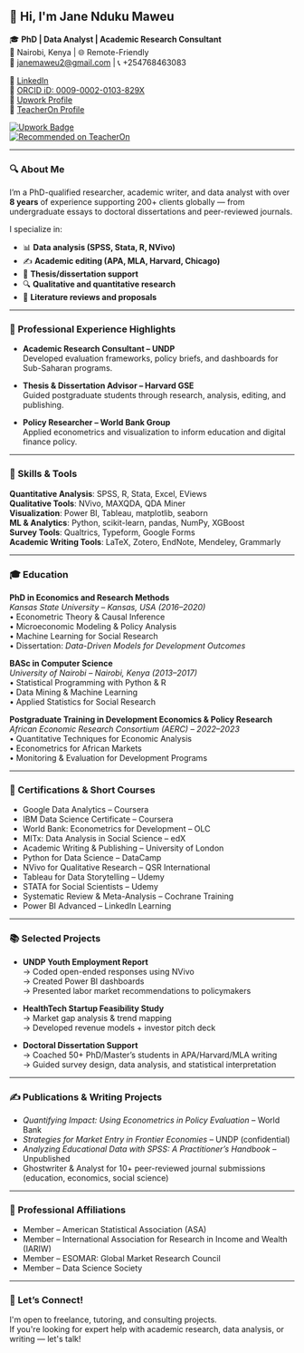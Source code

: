 ## 👋 Hi, I'm Jane Nduku Maweu

🎓 **PhD | Data Analyst | Academic Research Consultant**  
📍 Nairobi, Kenya | 🌐 Remote-Friendly  
📧 janemaweu2@gmail.com | 📞 +254768463083  

🔗 [LinkedIn](https://www.linkedin.com/feed/)  
🔗 [ORCID iD: 0009-0002-0103-829X](https://orcid.org/0009-0002-0103-829X)  
🔗 [Upwork Profile](https://upwork.com/freelancers/janendukumaweu2)  
🔗 [TeacherOn Profile](https://www.teacheron.com/tutor/9UXz)  

[![Upwork Badge](https://img.shields.io/badge/Find%20Me%20on-Upwork-green?logo=upwork&style=for-the-badge)](https://upwork.com/freelancers/janendukumaweu2)  
[![Recommended on TeacherOn](https://www.teacheron.com/resources/assets/img/badges/recommendedOn.png)](https://www.teacheron.com/tutor/9UXz)

---

### 🔍 About Me

I’m a PhD-qualified researcher, academic writer, and data analyst with over **8 years** of experience supporting 200+ clients globally — from undergraduate essays to doctoral dissertations and peer-reviewed journals.

I specialize in:
- 📊 **Data analysis (SPSS, Stata, R, NVivo)**
- ✍️ **Academic editing (APA, MLA, Harvard, Chicago)**
- 🎯 **Thesis/dissertation support**
- 🔍 **Qualitative and quantitative research**
- 🧾 **Literature reviews and proposals**

---

### 💼 Professional Experience Highlights

- **Academic Research Consultant – UNDP**  
  Developed evaluation frameworks, policy briefs, and dashboards for Sub-Saharan programs.

- **Thesis & Dissertation Advisor – Harvard GSE**  
  Guided postgraduate students through research, analysis, editing, and publishing.

- **Policy Researcher – World Bank Group**  
  Applied econometrics and visualization to inform education and digital finance policy.

---

### 🧠 Skills & Tools

**Quantitative Analysis**: SPSS, R, Stata, Excel, EViews  
**Qualitative Tools**: NVivo, MAXQDA, QDA Miner  
**Visualization**: Power BI, Tableau, matplotlib, seaborn  
**ML & Analytics**: Python, scikit-learn, pandas, NumPy, XGBoost  
**Survey Tools**: Qualtrics, Typeform, Google Forms  
**Academic Writing Tools**: LaTeX, Zotero, EndNote, Mendeley, Grammarly

---

### 🎓 Education

**PhD in Economics and Research Methods**  
_Kansas State University – Kansas, USA (2016–2020)_  
• Econometric Theory & Causal Inference  
• Microeconomic Modeling & Policy Analysis  
• Machine Learning for Social Research  
• Dissertation: _Data-Driven Models for Development Outcomes_

**BASc in Computer Science**  
_University of Nairobi – Nairobi, Kenya (2013–2017)_  
• Statistical Programming with Python & R  
• Data Mining & Machine Learning  
• Applied Statistics for Social Research

**Postgraduate Training in Development Economics & Policy Research**  
_African Economic Research Consortium (AERC) – 2022–2023_  
• Quantitative Techniques for Economic Analysis  
• Econometrics for African Markets  
• Monitoring & Evaluation for Development Programs

---

### 📜 Certifications & Short Courses

- Google Data Analytics – Coursera  
- IBM Data Science Certificate – Coursera  
- World Bank: Econometrics for Development – OLC  
- MITx: Data Analysis in Social Science – edX  
- Academic Writing & Publishing – University of London  
- Python for Data Science – DataCamp  
- NVivo for Qualitative Research – QSR International  
- Tableau for Data Storytelling – Udemy  
- STATA for Social Scientists – Udemy  
- Systematic Review & Meta-Analysis – Cochrane Training  
- Power BI Advanced – LinkedIn Learning

---

### 📚 Selected Projects

- **UNDP Youth Employment Report**  
  → Coded open-ended responses using NVivo  
  → Created Power BI dashboards  
  → Presented labor market recommendations to policymakers

- **HealthTech Startup Feasibility Study**  
  → Market gap analysis & trend mapping  
  → Developed revenue models + investor pitch deck

- **Doctoral Dissertation Support**  
  → Coached 50+ PhD/Master’s students in APA/Harvard/MLA writing  
  → Guided survey design, data analysis, and statistical interpretation

---

### ✍️ Publications & Writing Projects

- _Quantifying Impact: Using Econometrics in Policy Evaluation_ – World Bank  
- _Strategies for Market Entry in Frontier Economies_ – UNDP (confidential)  
- _Analyzing Educational Data with SPSS: A Practitioner’s Handbook_ – Unpublished  
- Ghostwriter & Analyst for 10+ peer-reviewed journal submissions (education, economics, social science)

---

### 👥 Professional Affiliations

- Member – American Statistical Association (ASA)  
- Member – International Association for Research in Income and Wealth (IARIW)  
- Member – ESOMAR: Global Market Research Council  
- Member – Data Science Society

---

### 📢 Let’s Connect!

I'm open to freelance, tutoring, and consulting projects.  
If you're looking for expert help with academic research, data analysis, or writing — let's talk!
